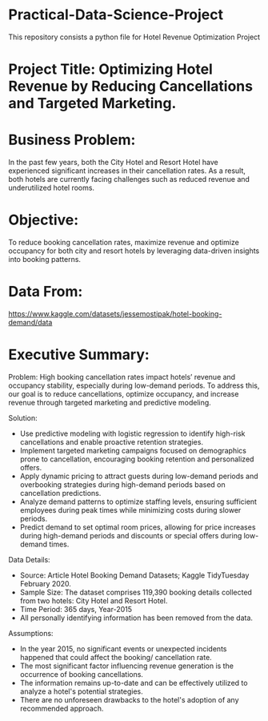 # Practical-Data-Science-Project
This repository consists a python file for Hotel Revenue Optimization Project

# Project Title: Optimizing Hotel Revenue by Reducing Cancellations and Targeted Marketing.

# Business Problem: 

In the past few years, both the City Hotel and Resort Hotel have experienced significant increases in their cancellation rates. As a result, both hotels are currently facing challenges such as reduced revenue and underutilized hotel rooms. 

# Objective:

To reduce booking cancellation rates, maximize revenue and optimize occupancy for both city and resort hotels by leveraging data-driven insights into booking patterns.

# Data From: 

https://www.kaggle.com/datasets/jessemostipak/hotel-booking-demand/data

# Executive Summary: 

Problem: High booking cancellation rates impact hotels’ revenue and occupancy stability, especially during low-demand periods. To address this, our goal is to reduce cancellations, optimize occupancy, and increase revenue through targeted marketing and predictive modeling.

Solution: 
- Use predictive modeling with logistic regression to identify high-risk cancellations and enable proactive retention strategies.
- Implement targeted marketing campaigns focused on demographics prone to cancellation, encouraging booking retention and personalized offers.
- Apply dynamic pricing to attract guests during low-demand periods and overbooking strategies during high-demand periods based on cancellation predictions.
- Analyze demand patterns to optimize staffing levels, ensuring sufficient employees during peak times while minimizing costs during slower periods.
- Predict demand to set optimal room prices, allowing for price increases during high-demand periods and discounts or special offers during low-demand times.

Data Details:

- Source: Article Hotel Booking Demand Datasets; Kaggle TidyTuesday February 2020.
- Sample Size: The dataset comprises 119,390 booking details collected from two hotels: City Hotel and Resort Hotel.
- Time Period: 365 days, Year-2015 
- All personally identifying information has been removed from the data.

Assumptions:
-	In the year 2015, no significant events or unexpected incidents happened that could affect the booking/ cancellation rate.
-	The most significant factor influencing revenue generation is the occurrence of booking cancellations.
-	The information remains up-to-date and can be effectively utilized to analyze a hotel's potential strategies.
-	There are no unforeseen drawbacks to the hotel's adoption of any recommended approach.



